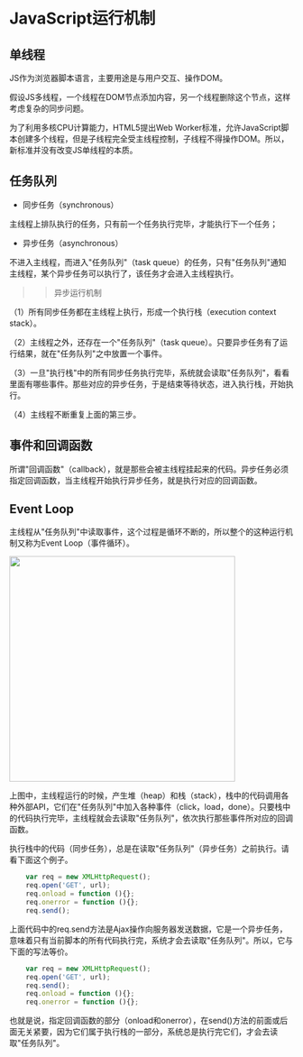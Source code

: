 # JavaScript运行机制

## 单线程

JS作为浏览器脚本语言，主要用途是与用户交互、操作DOM。

假设JS多线程，一个线程在DOM节点添加内容，另一个线程删除这个节点，这样考虑复杂的同步问题。

为了利用多核CPU计算能力，HTML5提出Web Worker标准，允许JavaScript脚本创建多个线程，但是子线程完全受主线程控制，子线程不得操作DOM。所以，新标准并没有改变JS单线程的本质。

## 任务队列

* 同步任务（synchronous）

主线程上排队执行的任务，只有前一个任务执行完毕，才能执行下一个任务；

* 异步任务（asynchronous）

不进入主线程，而进入"任务队列"（task queue）的任务，只有"任务队列"通知主线程，某个异步任务可以执行了，该任务才会进入主线程执行。

>> 异步运行机制

（1）所有同步任务都在主线程上执行，形成一个执行栈（execution context stack）。

（2）主线程之外，还存在一个"任务队列"（task queue）。只要异步任务有了运行结果，就在"任务队列"之中放置一个事件。

（3）一旦"执行栈"中的所有同步任务执行完毕，系统就会读取"任务队列"，看看里面有哪些事件。那些对应的异步任务，于是结束等待状态，进入执行栈，开始执行。

（4）主线程不断重复上面的第三步。

## 事件和回调函数

所谓"回调函数"（callback），就是那些会被主线程挂起来的代码。异步任务必须指定回调函数，当主线程开始执行异步任务，就是执行对应的回调函数。

## Event Loop

主线程从"任务队列"中读取事件，这个过程是循环不断的，所以整个的这种运行机制又称为Event Loop（事件循环）。

<img src="http://www.ruanyifeng.com/blogimg/asset/2014/bg2014100802.png" width="400px"/>

上图中，主线程运行的时候，产生堆（heap）和栈（stack），栈中的代码调用各种外部API，它们在"任务队列"中加入各种事件（click，load，done）。只要栈中的代码执行完毕，主线程就会去读取"任务队列"，依次执行那些事件所对应的回调函数。

执行栈中的代码（同步任务），总是在读取"任务队列"（异步任务）之前执行。请看下面这个例子。

```js
    var req = new XMLHttpRequest();
    req.open('GET', url);
    req.onload = function (){};
    req.onerror = function (){};
    req.send();
```

上面代码中的req.send方法是Ajax操作向服务器发送数据，它是一个异步任务，意味着只有当前脚本的所有代码执行完，系统才会去读取"任务队列"。所以，它与下面的写法等价。

```js
    var req = new XMLHttpRequest();
    req.open('GET', url);
    req.send();
    req.onload = function (){};
    req.onerror = function (){};
```

也就是说，指定回调函数的部分（onload和onerror），在send()方法的前面或后面无关紧要，因为它们属于执行栈的一部分，系统总是执行完它们，才会去读取"任务队列"。